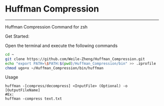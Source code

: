 # Huffman Compression
***

Huffman Compression Command for zsh

Get Started:

Open the terminal and execute the following commands

```Bash
cd ~
git clone https://github.com/Weile-Zheng/Huffman_Compression.git
echo "export PATH=\$PATH:$(pwd)/Huffman_Compression/bin" >> .zprofile
chmod ugo+x ~/Huffman_Compression/bin/huffman 

```

Usage
```
huffman -[compress/decompress] <InputFile> (Optional) -o [OutputFileName]
#Ex:
huffman -compress text.txt
```

